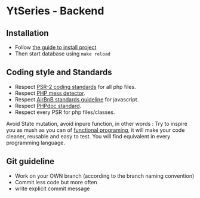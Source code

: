 # YtSeries - Backend

## Installation 

  - Follow [the guide to install project](INSTALL.md)
  - Then start database using `make reload`

## Coding style and Standards

- Respect [PSR-2 coding standards](documentation/php/PSR/PSR-2-coding-style-guide.md) for all php files.
- Respect [PHP mess detector](https://phpmd.org/rules/index.html).
- Respect [AirBnB standards guideline](https://github.com/airbnb/javascript) for javascript.
- Respect [PHPdoc standard](documentation/php/phpdoc.md).
- Respect every PSR for php files/classes.

Avoid State mutation, avoid inpure function, in other words :
Try to inspire you as mush as you can of [functional programing](https://www.youtube.com/watch?v=BMUiFMZr7vk&list=PL0zVEGEvSaeEd9hlmCXrk5yUyqUag-n84), it will make your code cleaner, reusable and easy to test. 
You will find equivalent in every programming language.

## Git guideline

- Work on your OWN branch (according to the branch naming convention)
- Commit less code but more often
- write explicit commit message
